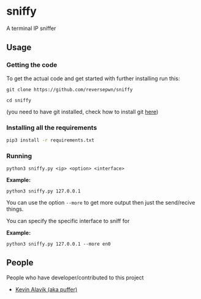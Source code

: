 # sniffy
A terminal IP sniffer
## Usage
### Getting the code
To get the actual code and get started with further installing run this:
```
git clone https://github.com/reversepwn/sniffy
```
```
cd sniffy
```
(you need to have git installed, check how to install git [here](https://git-scm.com/book/en/v2/Getting-Started-Installing-Git))
### Installing all the requirements
```bash 
pip3 install -r requirements.txt
```
### Running
```
python3 sniffy.py <ip> <option> <interface>
```
**Example:**
```
python3 sniffy.py 127.0.0.1
```
You can use the option `--more` to get more output then just the send/recive things. 

You can specify the specific interface to sniff for

**Example:**
```
python3 sniffy.py 127.0.0.1 --more en0
```

## People
People who have developer/contributed to this project
- [Kevin Alavik (aka puffer)](https://github.com/kevinalavik)
